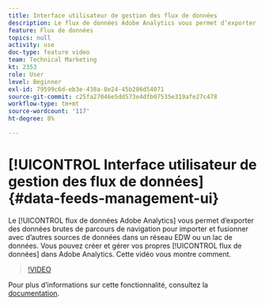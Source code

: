 ```yaml
---
title: Interface utilisateur de gestion des flux de données
description: Le flux de données Adobe Analytics vous permet d’exporter des données brutes de parcours de navigation afin de les importer et de les fusionner avec d’autres sources de données dans un réseau EDW ou un lac de données. Vous pouvez créer et gérer vos propres flux de données dans Adobe Analytics. Cette vidéo vous montre comment.
feature: Flux de données
topics: null
activity: use
doc-type: feature video
team: Technical Marketing
kt: 2353
role: User
level: Beginner
exl-id: 79599c6d-eb3e-438a-8e24-45b286d54071
source-git-commit: c25fa27046e5dd573e4dfb07535e319afe27c478
workflow-type: tm+mt
source-wordcount: '117'
ht-degree: 8%

---
```


# [!UICONTROL Interface utilisateur de gestion des flux de données] {#data-feeds-management-ui}

Le [!UICONTROL flux de données Adobe Analytics] vous permet d’exporter des données brutes de parcours de navigation pour importer et fusionner avec d’autres sources de données dans un réseau EDW ou un lac de données. Vous pouvez créer et gérer vos propres [!UICONTROL flux de données] dans Adobe Analytics. Cette vidéo vous montre comment.

>[!VIDEO](https://video.tv.adobe.com/v/25452/?quality=12)

Pour plus d’informations sur cette fonctionnalité, consultez la [documentation](https://experienceleague.adobe.com/docs/analytics/export/analytics-data-feed/df-manage-feeds.html?lang=en#).
